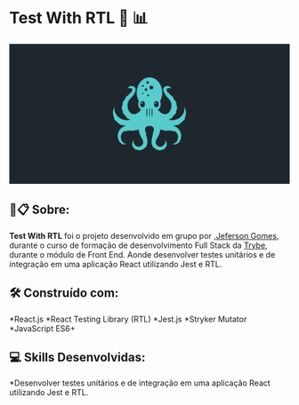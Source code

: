 # Test With RTL 🧪 📊

![Prévia](https://github.com/jefersongjr/tests-whith-RTL/blob/main/public/react-testing-library.jpg)

##  🚀📋 Sobre:

**Test With RTL** foi o projeto desenvolvido em grupo por ,[Jeferson Gomes](https://www.linkedin.com/in/jefersongjr/),
durante o curso de formação de desenvolvimento Full Stack da [Trybe](https://www.betrybe.com/), durante o módulo de Front End.
Aonde desenvolver testes unitários e de integração em uma aplicação React utilizando Jest e RTL.

## 🛠️ Construído com: 

*React.js
*React Testing Library (RTL)
*Jest.js
*Stryker Mutator
*JavaScript ES6+


## :computer: Skills Desenvolvidas:

  *Desenvolver testes unitários e de integração em uma aplicação React utilizando Jest e RTL.
